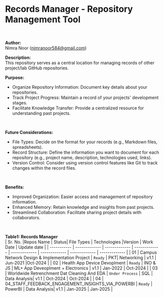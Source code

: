 # Records Manager - Repository Management Tool
<br>

**Author:** 
<br>
Nimra Noor (nimranoor584@gmail.com)
<br>

**Description:** 
<br>
This repository serves as a central location for managing records of other project/lab GitHub repositories.
<br>

**Purpose:**
<br>
* Organize Repository Information: Document key details about your repositories.
* Track Project Progress: Maintain a record of your projects' development stages.
* Facilitate Knowledge Transfer: Provide a centralized resource for understanding past projects.
<br>

**Future Considerations:**

* File Types: Decide on the format for your records (e.g., Markdown files, spreadsheets).
* Record Structure: Define the information you want to document for each repository (e.g., project name, description, technologies used, links).
* Version Control: Consider using version control features like Git to track changes within the record files.
<br>

**Benefits:**

* Improved Organization: Easier access and management of repository information.
* Enhanced Memory: Retain knowledge and insights from past projects.
* Streamlined Collaboration: Facilitate sharing project details with collaborators.
<br>

**Table1: Records Manager**
<br>
| Sr. No. |Repos Name  | Status|  File Types  | Technologies |Version | Work Date | Update date | 
| ----------- | ------------- | ------------- | ------------- | ------------- | ------------- | ------------- | ------------- |
|  01 | Campus Network Design & Implementation Project | `Ready`  |  PKT| Networking | v1.1 | Jun-2021 |Oct-2024 |
|  02 | Health App Device Devoplment   | `Ready` |  INO & JS | ML+ App Deveoplment + Electronics | v1.1 | Jan-2022 | Oct-2024 |
|  03 | Worldwide Retrenchment Dat Cleaning And EDA   | `Under Process` | SQL | Data Analysis| v1.1 | Oct-2024 | Oct-2024 |
|  04 | 04_STAFF_FEEDBACK_ENGAGEMENT_INSIGHTS_VIA_POWERBI   | `Ready` | PowerBI | Data Analysis| v1.1 | Jan-2025 | Jan-2025 |
